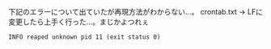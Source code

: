 

下記のエラーについて出ていたが再現方法がわからない…。
crontab.txt → LFに変更したら上手く行った…。まじかよつれぇ
```
INFO reaped unknown pid 11 (exit status 0)
```
